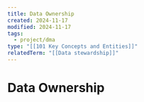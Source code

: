 ```yaml
---
title: Data Ownership
created: 2024-11-17
modified: 2024-11-17
tags:
  - project/dma
type: "[[101 Key Concepts and Entities]]"
relatedTerm: "[[Data stewardship]]"
---
```

# Data Ownership